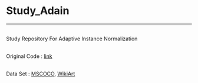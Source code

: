 # Study_Adain
---

<br>Study Repository For Adaptive Instance Normalization

<br>Original Code : [link](https://github.com/xunhuang1995/AdaIN-style)

<br>Data Set : [MSCOCO](http://mscoco.org/dataset/#download), [WikiArt](https://www.kaggle.com/c/painter-by-numbers/data?select=train.zip)
